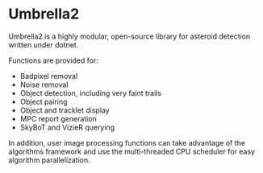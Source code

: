 # Umbrella2

Umbrella2 is a highly modular, open-source library for asteroid detection written under dotnet.

Functions are provided for:
* Badpixel removal
* Noise removal
* Object detection, including very faint trails
* Object pairing
* Object and tracklet display
* MPC report generation
* SkyBoT and VizieR querying

In addition, user image processing functions can take advantage of the algorithms framework and use the multi-threaded CPU scheduler for easy algorithm parallelization.
